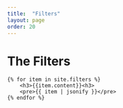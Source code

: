 ```yaml
---
title:  "Filters"
layout: page
order: 20
---
```

# The Filters

	{% for item in site.filters %}
		<h3>{{item.content}}<h3>
		<pre>{{ item | jsonify }}</pre>
	{% endfor %}
